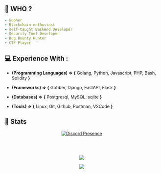 ## 🥷 WHO ?
```yaml
- Gopher
- Blockchain enthusiast
- self-taught Backend Developer
- Security Tool Developer
- Bug Bounty Hunter
- CTF Player
```
## 💻 Experience With :
- **(Programming Languages) => {** Golang, Python, Javascript, PHP, Bash, Solidity **}**

- **(Frameworks) => {** Gofiber, Django, FastAPI, Flask **}**

- **(Databases) => {** Postgresql, MySQL, sqlite **}**

- **(Tools) => {** Linux, Git, Github, Postman, VSCode **}**

## 🌙 Stats
<div align="center">

[![Discord Presence](https://lanyard.cnrad.dev/api/762900281255526451)](https://discord.com/users/762900281255526451)

</div>

<div align="center">
    <img align="center" src="https://github-readme-stats.vercel.app/api/top-langs/?username=MostPow3rful&langs_count=10&layout=compact&theme=gruvbox_duo&hide_border=true&bg_color=323540&title_color=5294E2&icon_color=5294E2&text_color=ffffff&count_private=true"  alt=""/>
</div>

<br/>

<div align="center">
    <img align="center" src="https://github-readme-stats.vercel.app/api?username=MostPow3rful&theme=gruvbox_duo&show_icons=true&include_all_commits=true&count_private=true&theme=react&hide_border=true&bg_color=323540&title_color=5294E2&icon_color=5294E2&text_color=ffffff&count_private=true"  alt=""/>
</div>

<br/>

<div align="center">
    <img align="center" src="https://github-readme-streak-stats.herokuapp.com/?user=MostPow3rful&theme=gruvbox_duo&background=323540&hide_border=true&ring=5294E2&currStreakLabel=5294E2&sideNums=FFFFFF&currStreakNum=FFFFFF&sideLabels=5294E2&text_color=ffffff&count_private=true"  alt=""/>
</div>

<div align="center"> 
    <img align="center" src="https://activity-graph.herokuapp.com/graph?username=MostPow3rful&custom_title=MostPow3rful's%20Contribution%20Graph&bg_color=323540&color=5294E2&line=FFFFFF&point=5294E2&hide_border=F84C4C&count_private=true"  alt=""/>
</div>

<div align="center"> 

![](http://github-profile-summary-cards.vercel.app/api/cards/profile-details?username=MostPow3rful&theme=radical)

</div>

<div align="center"> 

![](https://github-profile-trophy.vercel.app/?username=MostPow3rful&theme=tokyonight&no-frame=false&no-bg=false&margin-w=4)

</div>
